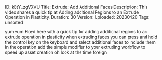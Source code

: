 ID: kBtY_zgVXVU
Title: Extrude: Add Additional Faces
Description: This video shares a quick tip at Adding additional Regions to an Extrude Operation in Plasticity.
Duration: 30
Version: 
Uploaded: 20230420
Tags: unsorted

yum yum
Floyd here with a quick tip for adding
additional regions to an extrude
operation in plasticity when extruding
faces you can press and hold the control
key on the keyboard and select
additional faces to include them in the
operation add the simple modifier to
your extruding workflow to speed up
asset creation oh look at the time
foreign
